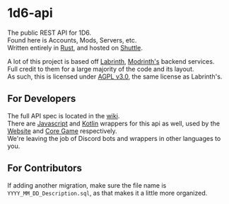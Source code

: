 # 1d6-api

The public REST API for 1D6.\
Found here is Accounts, Mods, Servers, etc.\
Written entirely in [Rust](https://rust-lang.org), and hosted on [Shuttle](https://www.shuttle.rs/).

A lot of this project is based off [Labrinth](https://github.com/modrinth/labrinth), [Modrinth's](https://modrinth.com/) backend services.\
Full credit to them for a large majority of the code and its layout.\
As such, this is licensed under [AGPL v3.0](LICENSE), the same license as Labrinth's.

## For Developers

The full API spec is located in the [wiki](../../wiki/).\
There are [Javascript](https://github.com/OneDSix/1d6-api/tree/js) and [Kotlin](https://github.com/OneDSix/1d6-api/tree/jvm) wrappers for this api as well, used by the [Website]() and [Core Game](https://github.com/OneDSix/onedsix) respectively.\
We're leaving the job of Discord bots and wrappers in other languages to you.

## For Contributors

If adding another migration, make sure the file name is `YYYY_MM_DD_Description.sql`, as that makes it a little more organized.
